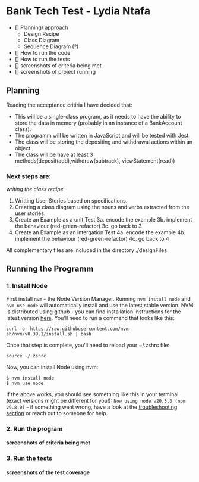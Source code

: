 # Bank Tech Test - Lydia Ntafa

<!-- TODO before submitting-->
- [] Planning/ approach
    - Design Recipe
    - Class Diagram
    - Sequence Diagram (?)
- [] How to run the code
- [] How to run the tests
- [] screenshots of criteria being met
- [] screenshots of project running

## Planning 
Reading the acceptance critiria I have decided that:
* This will be a single-class program, as it needs to have the ability to store the data in memory (probably in an instance of a BankAccount class).
* The programm will be written in JavaScript and will be tested with Jest.
* The class will be storing the depositing and withdrawal actions within an object.
* The class will be have at least 3 methods(deposit(add),withdraw(subtrack), viewStatement(read))

### Next steps are:
*writing the class recipe*
1. Writting User Stories based on specifications.
2. Creating a class diagram using the nouns and verbs extracted from the user stories.
3. Create an Example as a unit Test
3a. encode the example
3b. implement the behaviour (red-green-refactor)
3c. go back to 3
4.  Create an Example as an intergation Test
4a. encode the example
4b. implement the behaviour (red-green-refactor)
4c. go back to 4

All complementary files are included in the directory ./designFiles

## Running the Programm

### 1. Install Node
First install `nvm` - the Node Version Manager.
Running `nvm install node` and `nvm use
node` will automatically install and use the latest stable version.
NVM is distributed using github - you can find installation instructions for the latest
version [here](https://github.com/nvm-sh/nvm#installing-and-updating). You'll need to run
a command that looks like this: 
```
curl -o- https://raw.githubusercontent.com/nvm-sh/nvm/v0.39.1/install.sh | bash
```

Once that step is complete, you'll need to reload your ~/.zshrc file:
```
source ~/.zshrc
```

Now, you can install Node using nvm:
```
$ nvm install node
$ nvm use node
```

If the above works, you should see something like this in your terminal (exact versions
might be different for you!): `Now using node v20.5.0 (npm v9.8.0)` - if something went
wrong, have a look at the [troubleshooting
section](https://github.com/nvm-sh/nvm#troubleshooting-on-macos) or reach out to someone
for help.

### 2. Run the program
<!-- #### 1. RUN node <name>.js
1a. may need to import function (?)
2. create a new account instance (not with a client name,maybe <account1>)
#### AVAILABLE functions (withdraw, deposit, viewStatement)
note about format?

Note about how to exit Node
-->

#### screenshots of criteria being met

### 3. Run the tests

<!-- edge cases that were taken into consideration -->

#### screenshots of the test coverage